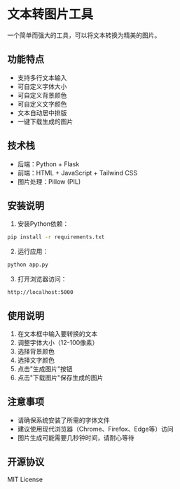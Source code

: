 # 文本转图片工具

一个简单而强大的工具，可以将文本转换为精美的图片。

## 功能特点

- 支持多行文本输入
- 可自定义字体大小
- 可自定义背景颜色
- 可自定义文字颜色
- 文本自动居中排版
- 一键下载生成的图片

## 技术栈

- 后端：Python + Flask
- 前端：HTML + JavaScript + Tailwind CSS
- 图片处理：Pillow (PIL)

## 安装说明

1. 安装Python依赖：
```bash
pip install -r requirements.txt
```

2. 运行应用：
```bash
python app.py
```

3. 打开浏览器访问：
```
http://localhost:5000
```

## 使用说明

1. 在文本框中输入要转换的文本
2. 调整字体大小（12-100像素）
3. 选择背景颜色
4. 选择文字颜色
5. 点击"生成图片"按钮
6. 点击"下载图片"保存生成的图片

## 注意事项

- 请确保系统安装了所需的字体文件
- 建议使用现代浏览器（Chrome、Firefox、Edge等）访问
- 图片生成可能需要几秒钟时间，请耐心等待

## 开源协议

MIT License
